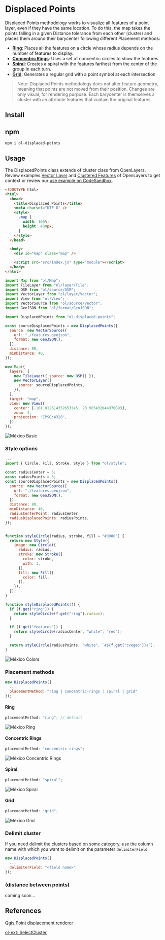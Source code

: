 # Displaced Points

Displaced Points methodology works to visualize all features of a point layer, even if they have the same location. To do this, the map takes the points falling in a given Distance tolerance from each other (cluster) and places them around their barycenter following different Placement methods:

- [**Ring**](#grid): Places all the features on a circle whose radius depends on the number of features to display.
- [**Concentric Rings**](#concentric-rings): Uses a set of concentric circles to show the features.
- [**Spiral**](#spiral): Creates a spiral with the features farthest from the center of the group in each turn.
- [**Grid**](#grid): Generates a regular grid with a point symbol at each intersection.

> Note: Displaced Points methodology does not alter feature geometry, meaning that points are not moved from their position. Changes are only visual, for rendering purpose. Each barycenter is themselves a cluster with an attribute features that contain the original features.

## Install

## npm

```npm
npm i ol-displaced-points
```

## Usage

The DisplacedPoints class extends of cluster class from OpenLayers. Review examples [Vector Layer](https://openlayers.org/en/latest/examples/vector-layer.html) and [Clustered Features](https://openlayers.org/en/latest/examples/cluster.html) of OpenLayers to get context or review our [use example on CodeSandbox](https://codesandbox.io/s/ol-displaced-points-twijp1).

```html
<!DOCTYPE html>
<html>
  <head>
    <title>Displaced Points</title>
    <meta charset="UTF-8" />
    <style>
      .map {
        width: 100%;
        height: 400px;
      }
    </style>
  </head>

  <body>
    <div id="map" class="map" />

    <script src="src/index.js" type="module"></script>
  </body>
</html>
```

```javascript
import Map from "ol/Map";
import TileLayer from "ol/layer/Tile";
import OSM from "ol/source/OSM";
import VectorLayer from "ol/layer/Vector";
import View from "ol/View";
import VectorSource from "ol/source/Vector";
import GeoJSON from "ol/format/GeoJSON";

import DisplacedPoints from "ol-displaced-points";

const sourceDisplacedPoints = new DisplacedPoints({
  source: new VectorSource({
    url: "./features.geojson",
    format: new GeoJSON(),
  }),
  distance: 80,
  minDistance: 40,
});

new Map({
  layers: [
    new TileLayer({ source: new OSM() }),
    new VectorLayer({
      source: sourceDisplacedPoints,
    }),
  ],
  target: "map",
  view: new View({
    center: [-101.012614352653245, 20.905432044070093],
    zoom: 3,
    projection: "EPSG:4326",
  }),
});
```

![México Basic](./docs/mexico-basic.png)

### Style options

```javascript
...
import { Circle, Fill, Stroke, Style } from "ol/style";

const radiusCenter = 5;
const radiusPoints = 5;
const sourceDisplacedPoints = new DisplacedPoints({
  source: new VectorSource({
    url: "./features.geojson",
    format: new GeoJSON(),
  }),
  distance: 80,
  minDistance: 40,
  radiusCenterPoint: radiusCenter,
  radiusDisplacedPoints: radiusPoints,
});


function styleCircle(radius, stroke, fill = "#0000") {
  return new Style({
    image: new Circle({
      radius: radius,
      stroke: new Stroke({
        color: stroke,
        with: 1,
      }),
      fill: new Fill({
        color: fill,
      }),
    }),
  });
}

function styleDisplacedPoints(f) {
  if (f.get("ring")) {
    return styleCircle(f.get("ring").radius);
  }

  if (f.get("features")) {
    return styleCircle(radiusCenter, "white", "red");
  }

  return styleCircle(radiusPoints, "white", `#${f.get("cvegeo")}a`);
}
```

![México Colors](./docs/mexico-ring-colors.png)

### Placement methods

```javascript
new DisplacedPoints({
  ...
  placementMethod: "ring | concentric-rings | spiral | grid"
});
```

#### Ring

```javascript
placementMethod: "ring"; // default
```

![México Ring](./docs/mexico-ring.png)

#### Concentric Rings

```javascript
placementMethod: "concentric-rings";
```

![México Concentric Rings](./docs/mexico-concentric-rings.png)

#### Spiral

```javascript
placementMethod: "spiral";
```

![México Spiral](./docs/mexico-spiral.png)

#### Grid

```javascript
placementMethod: "grid";
```

![México Grid](./docs/mexico-grid.png)

### Delimit cluster

If you need delimit the clusters based on some category, use the column name with which you want to delimit on the parameter `delimiterField`.

```javascript
new DisplacedPoints({
  ...
  delimiterField: "<field name>"
});
```

### (distance between points)

coming soon...

## References

[Qgis Point displacement renderer](https://docs.qgis.org/3.22/en/docs/user_manual/working_with_vector/vector_properties.html#point-displacement-renderer)

[ol-ext: SelectCluster](http://viglino.github.io/ol-ext/examples/animation/map.animatedcluster.html)
